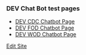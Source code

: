 ### DEV Chat Bot test pages
* [DEV CDC Chatbot Page](/docs/devcdcchatbot.md)
* [DEV FOD Chatbot Page](/docs/devfodchatbot.md)
* [DEV WOD Chatbot Page](/docs/devwodchatbot.md)















[Edit Site](https://github.com/PublicaSfDev/PublicaSfDev.github.io)
